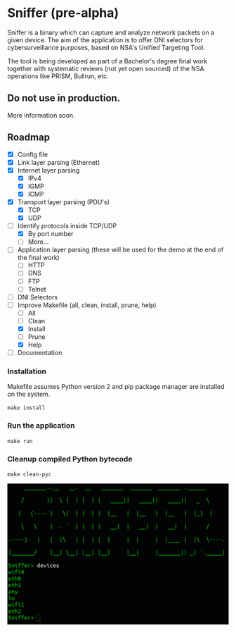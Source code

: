 # Sniffer (pre-alpha)

Sniffer is a binary which can capture and analyze network packets on a given device. The aim of the application is to offer DNI selectors for cybersurveillance purposes, based on NSA's Unified Targeting Tool.

The tool is being developed as part of a Bachelor's degree final work together with systematic reviews (not yet open sourced) of the NSA operations like PRISM, Bullrun, etc. 

## Do not use in production.

More information soon.

## Roadmap

- [x] Config file
- [x] Link layer parsing (Ethernet)
- [x] Internet layer parsing
  - [x] IPv4
  - [x] IGMP
  - [x] ICMP
- [x] Transport layer parsing (PDU's)
  - [x] TCP
  - [x] UDP
- [ ] Identify protocols inside TCP/UDP
  - [x] By port number
  - [ ] More... 
- [ ] Application layer parsing (these will be used for the demo at the end of the final work)
  - [ ] HTTP
  - [ ] DNS
  - [ ] FTP
  - [ ] Telnet
- [ ] DNI Selectors
- [ ] Improve Makefile (all, clean, install, prune, help)
  - [ ] All
  - [ ] Clean
  - [x] Install
  - [ ] Prune
  - [x] Help
- [ ] Documentation

### Installation

Makefile assumes Python version 2 and pip package manager are installed on the system.

```
make install
```

### Run the application

```
make run
```

### Cleanup compiled Python bytecode

```
make clean-pyc
```

![](sniffer.PNG)
